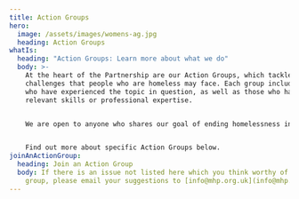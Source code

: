 ```yaml
---
title: Action Groups
hero:
  image: /assets/images/womens-ag.jpg
  heading: Action Groups
whatIs:
  heading: "Action Groups: Learn more about what we do"
  body: >-
    At the heart of the Partnership are our Action Groups, which tackle specific
    challenges that people who are homeless may face. Each group includes people
    who have experienced the topic in question, as well as those who have
    relevant skills or professional expertise.  


    We are open to anyone who shares our goal of ending homelessness in Manchester – please sign up to an Action Group using our form [here](https://mhp.org.uk/action-groups/), or get in touch via email at [info@mhp.org.uk](mailto:info@mhp.org.uk) for more information.


    F﻿ind out more about specific Action Groups below.
joinAnActionGroup:
  heading: Join an Action Group
  body: If there is an issue not listed here which you think worthy of an action
    group, please email your suggestions to [info@mhp.org.uk](info@mhp.org.uk).
---
```

